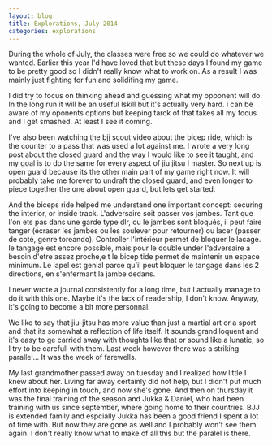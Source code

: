 ```yaml
---
layout: blog
title: Explorations, July 2014
categories: explorations
---
```

During the whole of July, the classes were free so we could do whatever we wanted. Earlier this year I'd have loved that but these days I found my game to be pretty good so I didn't really know what to work on. As a result I was mainly just fighting for fun and solidifing my game.

I did try to focus on thinking ahead and guessing what my opponent will do. In the long run it will be an useful lskill but it's actually very hard. i can be aware of my oponents options but keeping tarck of that takes all my focus and I get smashed. At least I see it coming.

I've also been watching the bjj scout video about the bicep ride, which is the counter to a pass that was used a lot against me. I wrote a very long post about the closed guard and the way I would like to see it taught, and my goal is to do the same for every aspect of jiu jitsu I master. So next up is open guard because its the other main part of my game right now. It will probably take me forever to undraft the closed guard, and even longer to piece together the one about open guard, but lets get started.

And the biceps ride helped me understand one important concept: securing the interior, or inside track. L'adversaire soit passer vos jambes. Tant que l'on ets pas dans une garde type dlr, ou le jambes sont bloqués, il peut faire tanger (écraser les jambes ou les soulever pour retourner) ou lacer (passer de coté, genre toreando). Controller l'intérieur permet de bloquer le lacage. le tangage est encore possible, mais pour le double under l'adversaire a besoin d'etre assez proche,e t le bicep tide permet de maintenir un espace minimum. Le lapel est genial parce qu'il peut bloquer le tangage dans les 2 directions, en s'enfermant la jambe dedans.

I never wrote a journal consistently for a long time, but I actually manage to do it with this one. Maybe it's the lack of readership, I don't know. Anyway, it's going to become a bit more personnal.

We like to say that jiu-jitsu has more value than just a martial art or a sport and that its somewhat a reflection of life itself. It sounds grandiloquent and it's easy to ge carried away with thoughts like that or sound like a lunatic, so I try to be carefull with them. Last week however there was a striking parallel… It was the week of farewells.

My last grandmother passed away on tuesday and I realized how little I knew about her. Living far away certainly did not help, but I didn't put much effort into keeping in touch, and now she's gone. And then on thursday it was the final training of the season and Jukka & Daniel, who had been training with us since september, where going home to their countries. BJJ is extended family and espcially Jukka has been a good friend I spent a lot of time with. But now they are gone as well and I probably won't see them again. I don't really know what to make of all this but the paralel is there.